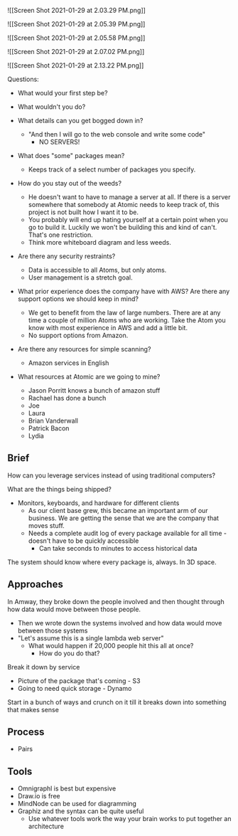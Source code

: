 ![[Screen Shot 2021-01-29 at 2.03.29 PM.png]]

![[Screen Shot 2021-01-29 at 2.05.39 PM.png]]

![[Screen Shot 2021-01-29 at 2.05.58 PM.png]]

![[Screen Shot 2021-01-29 at 2.07.02 PM.png]]

![[Screen Shot 2021-01-29 at 2.13.22 PM.png]]

Questions: 
- What would your first step be? 
- What wouldn't you do? 
- What details can you get bogged down in? 
	- "And then I will go to the web console and write some code"
		- NO SERVERS!
- What does "some" packages mean?
	- Keeps track of a select number of packages you specify.
- How do you stay out of the weeds? 
	- He doesn't want to have to manage a server at all. If there is a server somewhere that somebody at Atomic needs to keep track of, this project is not built how I want it to be. 
	- You probably will end up hating yourself at a certain point when you go to build it. Luckily we won't be building this and kind of can't. That's one restriction. 
	- Think more whiteboard diagram and less weeds.

- Are there any security restraints?
	- Data is accessible to all Atoms, but only atoms. 
	- User management is a stretch goal. 
- What prior experience does the company have with AWS? Are there any support options we should keep in mind? 
	- We get to benefit from the law of large numbers. There are at any time a couple of million Atoms who are working. Take the Atom you know with most experience in AWS and add a little bit. 
	- No support options from Amazon. 
- Are there any resources for simple scanning?
	- Amazon services in English
- What resources at Atomic are we going to mine?
	- Jason Porritt knows a bunch of amazon stuff
	- Rachael has done a bunch
	- Joe
	- Laura
	- Brian Vanderwall
	- Patrick Bacon
	- Lydia 



## Brief
How can you leverage services instead of using traditional computers? 

What are the things being shipped? 
- Monitors, keyboards, and hardware for different clients
	- As our client base grew, this became an important arm of our business. We are getting the sense that we are the company that moves stuff. 
	- Needs a complete audit log of every package available for all time - doesn't have to be quickly accessible
		- Can take seconds to minutes to access historical data
	
The system should know where every package is, always. In 3D space. 


## Approaches

In Amway, they broke down the people involved and then thought through how data would move between those people. 
- Then we wrote down the systems involved and how data would move between those systems
- "Let's assume this is a single lambda web server"
	- What would happen if 20,000 people hit this all at once? 
		- How do you do that? 

Break it down by service
- Picture of the package that's coming - S3
- Going to need quick storage - Dynamo 

Start in a bunch of ways and crunch on it till it breaks down into something that makes sense

## Process
- Pairs 

## Tools
- Omnigraphl is best but expensive
- Draw.io is free
- MindNode can be used for diagramming
- Graphiz and the syntax can be quite useful
	- Use whatever tools work the way your brain works to put together an architecture